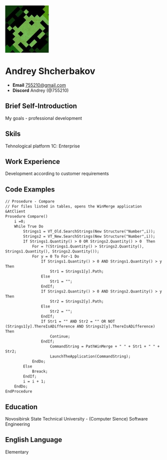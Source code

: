 ![logo](logo.png)
# Andrey Shcherbakov
* __Email__ 755210@gmail.com
* __Discord__ Andrey (@755210)
## Brief Self-Introduction
My goals - professional development
## Skils
Tehnological platform 1C: Enterprise
## Work Experience
Development according to customer requirements
## Code Examples
``` 1C: Enterprise
// Prosedure - Compare
// For files listed in tables, opens the WinMerge application
&AtClient
Prosedure Compare()	
	i =0;	
	While True Do		
		Strings1 = VT_Old.SearchStrings(New Structure("Number",i));
		Strings2 = VT_New.SearchStrings(New Structure("Number",i)); 		
		If Strings1.Quantity() > 0 OR Strings2.Quantity() > 0  Then			
			For = ?(Strings1.Quantity() > Strings2.Quantity(), Strings1.Quantity(), Strings2.Quantity());			
			For y = 0 To For-1 Do				
				If Strings1.Quantity() > 0 AND Strings1.Quantity() > y Then				
					Str1 = Strings1[y].Path;	
				Else
					Str1 = "";
				EndIf;				
				If Strings2.Quantity() > 0 AND Strings2.Quantity() > y Then				
					Str2 = Strings2[y].Path;	
				Else
					Str2 = "";
				EndIf;                				
				If Str1 = "" AND Str2 = "" OR NOT (Strings1[y].ThereIsADifference AND Strings2[y].ThereIsADifference) Then
					Continue;			
				EndIf;		
					CommandString = PathWinMerge + " " + Str1 + " " + Str2; 
					LaunchTheApplication(CommandString);						
			EndDo;			
		Else
			Breack;
		EndIf;		
	    i = i + 1;		
	EndDo;				
EndProcedure
```
## Education
Novosibirsk State Technical University - (Computer Sience) Software Engineering
## English Language 
Elementary
